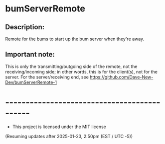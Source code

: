 # bumServerRemote
## Description:
Remote for the bums to start up the bum server when they're away.

## Important note:
This is only the transmitting/outgoing side of the remote, not the receiving/incoming side; in other words, this is for the client(s), not for the server. For the server/receiving end, see https://github.com/Dave-New-Dev/bumServerRemote-1

# --------------------------------------------
- This project is licensed under the MIT license

(Resuming updates after 2025-01-23, 2:50pm (EST / UTC -5))

